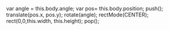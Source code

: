var angle = this.body.angle;
        var pos= this.body.position;
        push();
        translate(pos.x, pos.y);
        rotate(angle);
        rectMode(CENTER);
        rect(0,0,this.width, this.height);
        pop();


